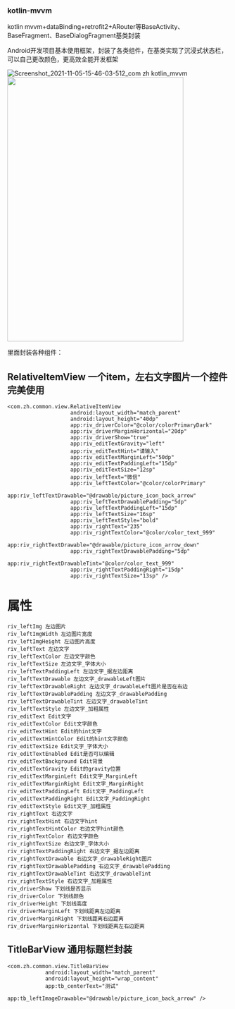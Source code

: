 ### kotlin-mvvm
kotlin mvvm+dataBinding+retrofit2+ARouter等BaseActivity、BaseFragment、BaseDialogFragment基类封装

Android开发项目基本使用框架，封装了各类组件，在基类实现了沉浸式状态栏，可以自己更改颜色，更高效全能开发框架

![Screenshot_2021-11-05-15-46-03-512_com zh kotlin_mvvm](https://user-images.githubusercontent.com/32659960/140476015-c2c98786-2e17-4871-af63-b67450d34b11.jpg")
<img src="https://user-images.githubusercontent.com/32659960/140476015-c2c98786-2e17-4871-af63-b67450d34b11.jpg" width="400" height="600"/>


里面封装各种组件：
## RelativeItemView 一个item，左右文字图片一个控件完美使用
```
<com.zh.common.view.RelativeItemView
                    android:layout_width="match_parent"
                    android:layout_height="40dp"
                    app:riv_driverColor="@color/colorPrimaryDark"
                    app:riv_driverMarginHorizontal="20dp"
                    app:riv_driverShow="true"
                    app:riv_editTextGravity="left"
                    app:riv_editTextHint="请输入"
                    app:riv_editTextMarginLeft="50dp"
                    app:riv_editTextPaddingLeft="15dp"
                    app:riv_editTextSize="12sp"
                    app:riv_leftText="微信"
                    app:riv_leftTextColor="@color/colorPrimary"
                    app:riv_leftTextDrawable="@drawable/picture_icon_back_arrow"
                    app:riv_leftTextDrawablePadding="5dp"
                    app:riv_leftTextPaddingLeft="15dp"
                    app:riv_leftTextSize="16sp"
                    app:riv_leftTextStyle="bold"
                    app:riv_rightText="235"
                    app:riv_rightTextColor="@color/color_text_999"
                    app:riv_rightTextDrawable="@drawable/picture_icon_arrow_down"
                    app:riv_rightTextDrawablePadding="5dp"
                    app:riv_rightTextDrawableTint="@color/color_text_999"
                    app:riv_rightTextPaddingRight="15dp"
                    app:riv_rightTextSize="13sp" />
```
# 属性
```
riv_leftImg 左边图片
riv_leftImgWidth 左边图片宽度 
riv_leftImgHeight 左边图片高度 
riv_leftText 左边文字 
riv_leftTextColor 左边文字颜色
riv_leftTextSize 左边文字_字体大小 
riv_leftTextPaddingLeft 左边文字_据左边距离
riv_leftTextDrawable 左边文字_drawableLeft图片 
riv_leftTextDrawableRight 左边文字_drawableLeft图片是否在右边 
riv_leftTextDrawablePadding 左边文字_drawablePadding
riv_leftTextDrawableTint 左边文字_drawableTint
riv_leftTextStyle 左边文字_加粗属性 
riv_editText Edit文字 
riv_editTextColor Edit文字颜色 
riv_editTextHint Edit的hint文字 
riv_editTextHintColor Edit的hint文字颜色
riv_editTextSize Edit文字_字体大小 
riv_editTextEnabled Edit是否可以编辑 
riv_editTextBackground Edit背景 
riv_editTextGravity Edit的gravity位置 
riv_editTextMarginLeft Edit文字_MarginLeft
riv_editTextMarginRight Edit文字_MarginRight 
riv_editTextPaddingLeft Edit文字_PaddingLeft 
riv_editTextPaddingRight Edit文字_PaddingRight 
riv_editTextStyle Edit文字_加粗属性
riv_rightText 右边文字
riv_rightTextHint 右边文字hint
riv_rightTextHintColor 右边文字hint颜色
riv_rightTextColor 右边文字颜色
riv_rightTextSize 右边文字_字体大小
riv_rightTextPaddingRight 右边文字_据左边距离 
riv_rightTextDrawable 右边文字_drawableRight图片 
riv_rightTextDrawablePadding 右边文字_drawablePadding
riv_rightTextDrawableTint 右边文字_drawableTint 
riv_rightTextStyle 右边文字_加粗属性 
riv_driverShow 下划线是否显示
riv_driverColor 下划线颜色 
riv_driverHeight 下划线高度
riv_driverMarginLeft 下划线距离左边距离 
riv_driverMarginRight 下划线距离右边距离
riv_driverMarginHorizontal 下划线距离左右边距离 
```
## TitleBarView 通用标题栏封装
```
<com.zh.common.view.TitleBarView
            android:layout_width="match_parent"
            android:layout_height="wrap_content"
            app:tb_centerText="测试"
            app:tb_leftImageDrawable="@drawable/picture_icon_back_arrow" />
```
